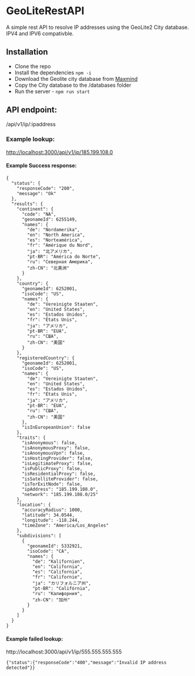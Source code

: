 # GeoLiteRestAPI
A simple rest API to resolve IP addresses using the GeoLite2 City database. IPV4 and IPV6 compativble. 

## Installation
- Clone the repo
- Install the dependencies ```npm -i ```
- Download the Geolite city database from [Maxmind](https://dev.maxmind.com/geoip/geolite2-free-geolocation-data)
- Copy the City database to the /databases folder 
- Run the server - ```npm run start```

## API endpoint: 
/api/v1/ip/:ipaddress

### Example lookup: 
[http://localhost:3000/api/v1/ip/185.199.108.0](http://localhost:3000/api/v1/ip/185.199.108.0)

#### Example Success response:
```
{
  "status": {
    "responseCode": "200",
    "message": "Ok"
  },
  "results": {
    "continent": {
      "code": "NA",
      "geonameId": 6255149,
      "names": {
        "de": "Nordamerika",
        "en": "North America",
        "es": "Norteamérica",
        "fr": "Amérique du Nord",
        "ja": "北アメリカ",
        "pt-BR": "América do Norte",
        "ru": "Северная Америка",
        "zh-CN": "北美洲"
      }
    },
    "country": {
      "geonameId": 6252001,
      "isoCode": "US",
      "names": {
        "de": "Vereinigte Staaten",
        "en": "United States",
        "es": "Estados Unidos",
        "fr": "États Unis",
        "ja": "アメリカ",
        "pt-BR": "EUA",
        "ru": "США",
        "zh-CN": "美国"
      }
    },
    "registeredCountry": {
      "geonameId": 6252001,
      "isoCode": "US",
      "names": {
        "de": "Vereinigte Staaten",
        "en": "United States",
        "es": "Estados Unidos",
        "fr": "États Unis",
        "ja": "アメリカ",
        "pt-BR": "EUA",
        "ru": "США",
        "zh-CN": "美国"
      },
      "isInEuropeanUnion": false
    },
    "traits": {
      "isAnonymous": false,
      "isAnonymousProxy": false,
      "isAnonymousVpn": false,
      "isHostingProvider": false,
      "isLegitimateProxy": false,
      "isPublicProxy": false,
      "isResidentialProxy": false,
      "isSatelliteProvider": false,
      "isTorExitNode": false,
      "ipAddress": "185.199.108.0",
      "network": "185.199.108.0/25"
    },
    "location": {
      "accuracyRadius": 1000,
      "latitude": 34.0544,
      "longitude": -118.244,
      "timeZone": "America/Los_Angeles"
    },
    "subdivisions": [
      {
        "geonameId": 5332921,
        "isoCode": "CA",
        "names": {
          "de": "Kalifornien",
          "en": "California",
          "es": "California",
          "fr": "Californie",
          "ja": "カリフォルニア州",
          "pt-BR": "Califórnia",
          "ru": "Калифорния",
          "zh-CN": "加州"
        }
      }
    ]
  }
}
```

#### Example failed lookup:

http://localhost:3000/api/v1/ip/555.555.555.555
```
{"status":{"responseCode":"400","message":"Invalid IP address detected"}}
```
